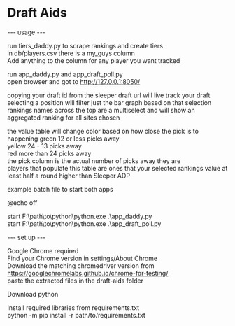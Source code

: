 # Draft Aids

--- usage ---

run tiers_daddy.py to scrape rankings and create tiers  
in db/players.csv there is a my_guys column  
Add anything to the column for any player you want tracked  

run app_daddy.py and app_draft_poll.py  
open browser and got to http://127.0.0.1:8050/   

copying your draft id from the sleeper draft url will live track your draft  
selecting a position will filter just the bar graph based on that selection  
rankings names across the top are a multiselect and will show an aggregated ranking for all sites chosen  

the value table will change color based on how close the pick is to happening
green 12 or less picks away  
yellow 24 - 13 picks away  
red more than 24 picks away  
the pick column is the actual number of picks away they are  
players that populate this table are ones that your selected rankings value at least half a round higher than Sleeper ADP  


example batch file to start both apps  

@echo off  

start F:\path\to\python\python.exe .\app_daddy.py  
start  F:\path\to\python\python.exe .\app_draft_poll.py  


--- set up ---

Google Chrome required  
Find your Chrome version in settings/About Chrome  
Download the matching chromedriver version from https://googlechromelabs.github.io/chrome-for-testing/  
paste the extracted files in the draft-aids folder  

Download python  

Install required libraries from requirements.txt  
python -m pip install -r path/to/requirements.txt  
